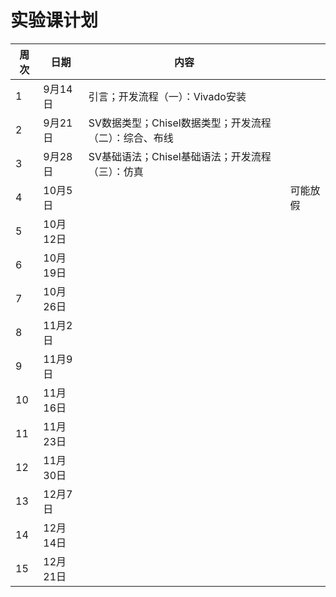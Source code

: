 # 实验课计划

| 周次 | 日期     | 内容                                                   |          |
| ---- | -------- | ------------------------------------------------------ | -------- |
| 1    | 9月14日  | 引言；开发流程（一）：Vivado安装                       |          |
| 2    | 9月21日  | SV数据类型；Chisel数据类型；开发流程（二）：综合、布线 |          |
| 3    | 9月28日  | SV基础语法；Chisel基础语法；开发流程（三）：仿真       |          |
| 4    | 10月5日  |                                                        | 可能放假 |
| 5    | 10月12日 |                                                        |          |
| 6    | 10月19日 |                                                        |          |
| 7    | 10月26日 |                                                        |          |
| 8    | 11月2日  |                                                        |          |
| 9    | 11月9日  |                                                        |          |
| 10   | 11月16日 |                                                        |          |
| 11   | 11月23日 |                                                        |          |
| 12   | 11月30日 |                                                        |          |
| 13   | 12月7日  |                                                        |          |
| 14   | 12月14日 |                                                        |          |
| 15   | 12月21日 |                                                        |          |

